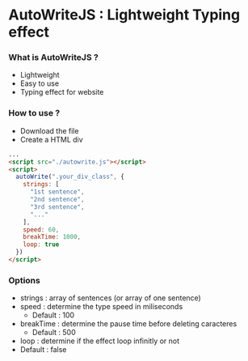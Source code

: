 # AutoWriteJS : Lightweight Typing effect

### What is AutoWriteJS ?
- Lightweight
- Easy to use
- Typing effect for website

### How to use ?
- Download the file
- Create a HTML div

```html
...
<script src="./autowrite.js"></script>
<script>
  autoWrite(".your_div_class", {
    strings: [
      "1st sentence",
      "2nd sentence",
      "3rd sentence",
      "..."
    ],
    speed: 60,
    breakTime: 1000,
    loop: true
  })
</script>
```

### Options
- strings : array of sentences (or array of one sentence)
- speed : determine the type speed in miliseconds
  - Default : 100
- breakTime : determine the pause time before deleting caracteres
  - Default : 500
-  loop : determine if the effect loop infinitly or not
  - Default : false